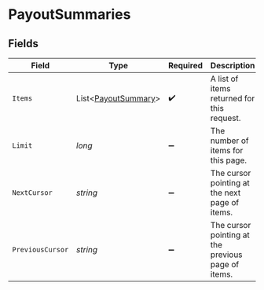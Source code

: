 # PayoutSummaries


## Fields

| Field                                                           | Type                                                            | Required                                                        | Description                                                     | Example                                                         |
| --------------------------------------------------------------- | --------------------------------------------------------------- | --------------------------------------------------------------- | --------------------------------------------------------------- | --------------------------------------------------------------- |
| `Items`                                                         | List<[PayoutSummary](../../Models/Components/PayoutSummary.md)> | :heavy_check_mark:                                              | A list of items returned for this request.                      |                                                                 |
| `Limit`                                                         | *long*                                                          | :heavy_minus_sign:                                              | The number of items for this page.                              | 20                                                              |
| `NextCursor`                                                    | *string*                                                        | :heavy_minus_sign:                                              | The cursor pointing at the next page of items.                  | ZXhhbXBsZTE                                                     |
| `PreviousCursor`                                                | *string*                                                        | :heavy_minus_sign:                                              | The cursor pointing at the previous page of items.              | Xkjss7asS                                                       |